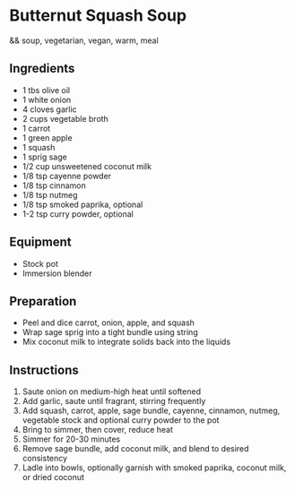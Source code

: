 # Butternut Squash Soup

&& soup, vegetarian, vegan, warm, meal

## Ingredients

- 1 tbs olive oil
- 1 white onion
- 4 cloves garlic
- 2 cups vegetable broth
- 1 carrot
- 1 green apple
- 1 squash
- 1 sprig sage
- 1/2 cup unsweetened coconut milk
- 1/8 tsp cayenne powder
- 1/8 tsp cinnamon
- 1/8 tsp nutmeg
- 1/8 tsp smoked paprika, optional
- 1-2 tsp curry powder, optional

## Equipment

- Stock pot
- Immersion blender

## Preparation

- Peel and dice carrot, onion, apple, and squash
- Wrap sage sprig into a tight bundle using string
- Mix coconut milk to integrate solids back into the liquids

## Instructions

1. Saute onion on medium-high heat until softened
1. Add garlic, saute until fragrant, stirring frequently
1. Add squash, carrot, apple, sage bundle, cayenne, cinnamon, nutmeg, vegetable stock and optional curry powder to the pot
1. Bring to simmer, then cover, reduce heat
1. Simmer for 20-30 minutes
1. Remove sage bundle, add coconut milk, and blend to desired consistency
1. Ladle into bowls, optionally garnish with smoked paprika, coconut milk, or dried coconut 